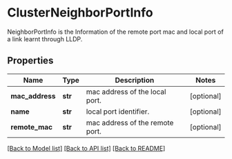 # ClusterNeighborPortInfo

NeighborPortInfo is the Information of the remote port mac and local port of a link learnt through LLDP.
## Properties
Name | Type | Description | Notes
------------ | ------------- | ------------- | -------------
**mac_address** | **str** | mac address of the local port. | [optional] 
**name** | **str** | local port identifier. | [optional] 
**remote_mac** | **str** | mac address of the remote port. | [optional] 

[[Back to Model list]](../README.md#documentation-for-models) [[Back to API list]](../README.md#documentation-for-api-endpoints) [[Back to README]](../README.md)


